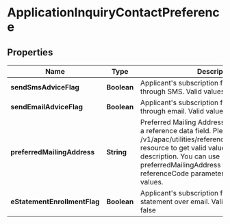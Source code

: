 # ApplicationInquiryContactPreference

## Properties
Name | Type | Description | Notes
------------ | ------------- | ------------- | -------------
**sendSmsAdviceFlag** | **Boolean** | Applicant&#x27;s subscription for receiving advices through SMS. Valid values: true and false |  [optional]
**sendEmailAdviceFlag** | **Boolean** | Applicant&#x27;s subscription for receiving advices through email. Valid values: true and false |  [optional]
**preferredMailingAddress** | **String** | Preferred Mailing Address by applicant. This is a reference data field. Please use /v1/apac/utilities/referenceData/{addressType} resource to get valid value of this field with description. You can use preferredMailingAddress field name as the referenceCode parameter to retrieve the values. |  [optional]
**eStatementEnrollmentFlag** | **Boolean** | Applicant&#x27;s subscription for receiving statement over email. Valid values: true and false |  [optional]
